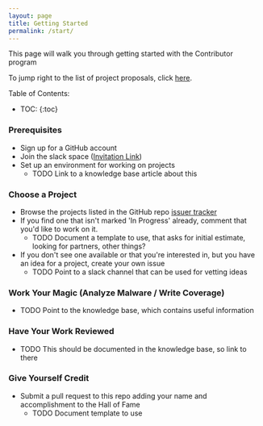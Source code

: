 ```yaml
---
layout: page
title: Getting Started
permalink: /start/
---
```

This page will walk you through getting started with the Contributor program

To jump right to the list of project proposals, click [here](https://github.com/recvfrom/contributor/issues).

Table of Contents:
- TOC:
{:toc}

### Prerequisites
 - Sign up for a GitHub account
 - Join the slack space ([Invitation Link](https://join.slack.com/t/contributorproject/shared_invite/enQtNTU0MTk4MTA4NDIwLTE3ODA5M2RlMWRlNWMxMTUwZTQxZGY1OGIwMjAzNjVjNjg2MWQ5OTZiZjZmZjlhYTdjNWQwMzcyNDhlZTVmNjE))
 - Set up an environment for working on projects
    - TODO Link to a knowledge base article about this

### Choose a Project
 - Browse the projects listed in the GitHub repo [issuer tracker](https://github.com/recvfrom/contributor/issues)
 - If you find one that isn't marked 'In Progress' already, comment that you'd like to work on it.
    - TODO Document a template to use, that asks for initial estimate, looking for partners, other things?
 - If you don't see one available or that you're interested in, but you have an idea for a project, create your own issue
    - TODO Point to a slack channel that can be used for vetting ideas

### Work Your Magic (Analyze Malware / Write Coverage)
 - TODO Point to the knowledge base, which contains useful information

### Have Your Work Reviewed
 - TODO This should be documented in the knowledge base, so link to there

### Give Yourself Credit
 - Submit a pull request to this repo adding your name and accomplishment
   to the Hall of Fame
    - TODO Document template to use
